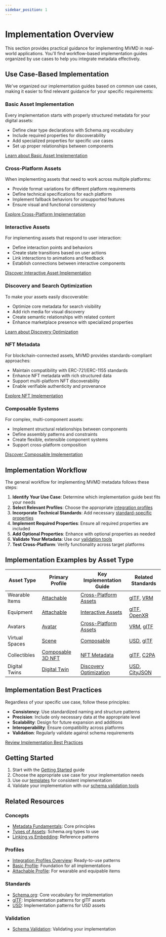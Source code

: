 ```yaml
---
sidebar_position: 1
---
```


# Implementation Overview

This section provides practical guidance for implementing MVMD in real-world applications. You'll find workflow-based implementation guides organized by use cases to help you integrate metadata effectively.

## Use Case-Based Implementation

We've organized our implementation guides based on common use cases, making it easier to find relevant guidance for your specific requirements:

### Basic Asset Implementation

Every implementation starts with properly structured metadata for your digital assets:

- Define clear type declarations with Schema.org vocabulary
- Include required properties for discoverability
- Add specialized properties for specific use cases
- Set up proper relationships between components

[Learn about Basic Asset Implementation](./assets.md)

### Cross-Platform Assets

When implementing assets that need to work across multiple platforms:

- Provide format variations for different platform requirements
- Define technical specifications for each platform
- Implement fallback behaviors for unsupported features
- Ensure visual and functional consistency

[Explore Cross-Platform Implementation](./cross-platform-assets.md)

### Interactive Assets

For implementing assets that respond to user interaction:

- Define interaction points and behaviors
- Create state transitions based on user actions
- Link interactions to animations and feedback
- Establish connections between interactive components

[Discover Interactive Asset Implementation](./interactive-assets.md)

### Discovery and Search Optimization

To make your assets easily discoverable:

- Optimize core metadata for search visibility
- Add rich media for visual discovery
- Create semantic relationships with related content
- Enhance marketplace presence with specialized properties

[Learn about Discovery Optimization](./discovery-optimization.md)

### NFT Metadata

For blockchain-connected assets, MVMD provides standards-compliant approaches:

- Maintain compatibility with ERC-721/ERC-1155 standards
- Enhance NFT metadata with rich structured data
- Support multi-platform NFT discoverability
- Enable verifiable authenticity and provenance

[Explore NFT Implementation](./nfts.md)

### Composable Systems

For complex, multi-component assets:

- Implement structural relationships between components
- Define assembly patterns and constraints
- Create flexible, extensible component systems
- Support cross-platform composition

[Discover Composable Implementation](./composable.md)

## Implementation Workflow

The general workflow for implementing MVMD metadata follows these steps:

1. **Identify Your Use Case**: Determine which implementation guide best fits your needs
2. **Select Relevant Profiles**: Choose the appropriate [integration profiles](../integration-profiles/overview.md)
3. **Incorporate Technical Standards**: Add necessary [standard-specific properties](../standards/overview.md)
4. **Implement Required Properties**: Ensure all required properties are included
5. **Add Optional Properties**: Enhance with optional properties as needed
6. **Validate Your Metadata**: Use our [validation tools](../tools/validator.md)
7. **Test Cross-Platform**: Verify functionality across target platforms

## Implementation Examples by Asset Type

| Asset Type | Primary Profile | Key Implementation Guide | Related Standards |
|------------|-----------------|--------------------------|-------------------|
| Wearable Items | [Attachable](../integration-profiles/attachable.md) | [Cross-Platform Assets](./cross-platform-assets.md) | [glTF](../standards/gltf.md), [VRM](../standards/vrm.md) |
| Equipment | [Attachable](../integration-profiles/attachable.md) | [Interactive Assets](./interactive-assets.md) | [glTF](../standards/gltf.md), [OpenXR](../standards/openxr.md) |
| Avatars | [Avatar](../integration-profiles/avatar.md) | [Cross-Platform Assets](./cross-platform-assets.md) | [VRM](../standards/vrm.md), [glTF](../standards/gltf.md) |
| Virtual Spaces | [Scene](../integration-profiles/scene.md) | [Composable](./composable.md) | [USD](../standards/usd.md), [glTF](../standards/gltf.md) |
| Collectibles | [Composable 3D NFT](../integration-profiles/composable-3d-nft.md) | [NFT Metadata](./nfts.md) | [glTF](../standards/gltf.md), [C2PA](../standards/c2pa.md) |
| Digital Twins | [Digital Twin](../integration-profiles/digital-twin.md) | [Discovery Optimization](./discovery-optimization.md) | [USD](../standards/usd.md), [CityJSON](../standards/cityjson.md) |

## Implementation Best Practices

Regardless of your specific use case, follow these principles:

- **Consistency**: Use standardized naming and structure patterns
- **Precision**: Include only necessary data at the appropriate level
- **Scalability**: Design for future expansion and additions
- **Interoperability**: Ensure compatibility across platforms
- **Validation**: Regularly validate against schema requirements

[Review Implementation Best Practices](./best-practices.md)

## Getting Started

1. Start with the [Getting Started](./getting-started.md) guide
2. Choose the appropriate use case for your implementation needs
3. Use our [templates](../templates/) for consistent implementation
4. Validate your implementation with our [schema validation tools](../validation/schema-validation.md)

## Related Resources

### Concepts
- [Metadata Fundamentals](../concepts/metadata-fundamentals.md): Core principles
- [Types of Assets](../concepts/types-of-assets.md): Schema.org types to use
- [Linking vs Embedding](../concepts/linking-vs-embedding.md): Reference patterns

### Profiles
- [Integration Profiles Overview](../integration-profiles/overview.md): Ready-to-use patterns
- [Basic Profile](../integration-profiles/basic.md): Foundation for all implementations
- [Attachable Profile](../integration-profiles/attachable.md): For wearable and equipable items

### Standards
- [Schema.org](../standards/schema-org.md): Core vocabulary for implementation
- [glTF](../standards/gltf.md): Implementation patterns for glTF assets
- [USD](../standards/usd.md): Implementation patterns for USD assets

### Validation
- [Schema Validation](../validation/schema-validation.md): Validating your implementation
